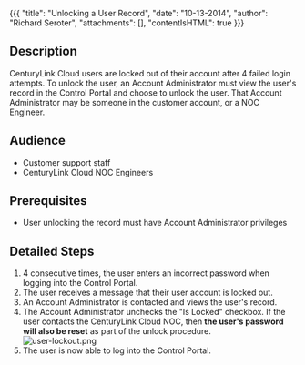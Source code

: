 {{{
  "title": "Unlocking a User Record",
  "date": "10-13-2014",
  "author": "Richard Seroter",
  "attachments": [],
  "contentIsHTML": true
}}}

<h2>Description</h2>
<p>CenturyLink Cloud users are locked out of their account after 4 failed login attempts. To unlock the user, an Account Administrator must view the user's record in the Control Portal and choose to unlock the user. That Account Administrator may be someone
  in the customer account, or a NOC Engineer.</p>

<h2>Audience</h2>
<ul>
  <li>Customer support staff</li>
  <li>CenturyLink Cloud NOC Engineers</li>
</ul>

<h2>Prerequisites</h2>
<ul>
  <li>User unlocking the record must have Account Administrator privileges</li>
</ul>

<h2>Detailed Steps</h2>
<ol>
  <li>4 consecutive times, the user enters an incorrect password when logging into the Control Portal.</li>
  <li>The user receives a message that their user account is locked out.</li>
  <li>An Account Administrator is contacted and views the user's record.&nbsp;</li>
  <li>The Account Administrator unchecks the "Is Locked" checkbox. If the user contacts the CenturyLink Cloud NOC, then <strong>the user's password will also be reset</strong> as part of the unlock procedure.
    <br /><img src="https://t3n.zendesk.com/attachments/token/tijhhyyefvxvjpd/?name=user-lockout.png" alt="user-lockout.png" />
  </li>
  <li>The user is now able to log into the Control Portal.</li>
</ol>